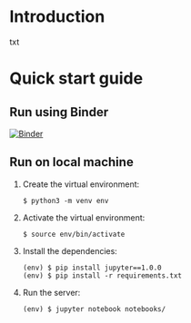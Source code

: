 # Introduction
txt

# Quick start guide

## Run using Binder
[![Binder](https://mybinder.org/badge_logo.svg)](https://mybinder.org/v2/gh/EIDA/workshops/HEAD?filepath=notebooks%2F)

## Run on local machine
1. Create the virtual environment:
    ```
    $ python3 -m venv env
    ```
1. Activate the virtual environment:
    ```
    $ source env/bin/activate
    ```
1. Install the dependencies:
    ```
    (env) $ pip install jupyter==1.0.0
    (env) $ pip install -r requirements.txt
    ```
1. Run the server:
    ```
    (env) $ jupyter notebook notebooks/
    ```
